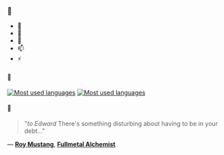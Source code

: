 ### 👋

- 🔭
- 🌱
- 💬
- 📫
- ⚡

#### 🧏

[![Most used languages](https://github-readme-stats-aynah.vercel.app/api/top-langs/?username=aynh&theme=solarized-dark&langs_count=6&layout=compact&hide_title=true)](https://github.com/anuraghazra/github-readme-stats#gh-dark-mode-only)
[![Most used languages](https://github-readme-stats-aynah.vercel.app/api/top-langs/?username=aynh&theme=solarized-light&langs_count=6&layout=compact&hide_title=true)](https://github.com/anuraghazra/github-readme-stats#gh-light-mode-only)

#### 💬

> "*to Edward* There's something disturbing about having to be in your debt..."

&mdash; [**Roy Mustang**](https://myanimelist.net/character.php?q=Roy%20Mustang&cat=character), [**Fullmetal Alchemist**](https://myanimelist.net/search/all?q=Fullmetal%20Alchemist&cat=all)
